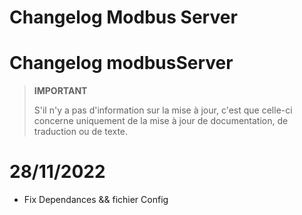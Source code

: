 # Changelog Modbus Server

# Changelog modbusServer

>**IMPORTANT**
>
>S'il n'y a pas d'information sur la mise à jour, c'est que celle-ci concerne uniquement de la mise à jour de documentation, de traduction ou de texte.


# 28/11/2022

- Fix Dependances && fichier Config